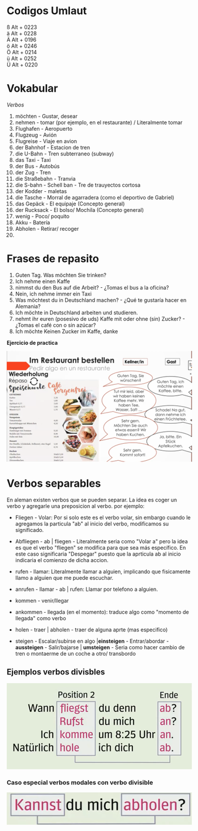 # Codigos Umlaut
ß	Alt + 0223  
ä	Alt + 0228  
Ä	Alt + 0196  
ö	Alt + 0246  
Ö	Alt + 0214  
ü	Alt + 0252  
Ü	Alt + 0220  

# Vokabular

*Verbos*

 1. möchten - Gustar, desear
 2. nehmen - tomar (por ejemplo, en el restaurante) / Literalmente tomar
 3. Flughafen - Aeropuerto
 4. Flugzeug - Avión
 5. Flugreise - Viaje en avion
 6. der Bahnhof - Estacion de tren
 7. die U-Bahn - Tren subterraneo (subway)
 8. das Taxi - Taxi
 9. der Bus - Autobús
 10. der Zug - Tren
 11. die Straßebahn - Tranvia
 12. die S-bahn - Schell ban - Tre de trauyectos cortosa
 13. der Kodder - maletas
 14. die Tasche - Morral de agarradera (como el deportivo de Gabriel)
 15. das Gepäck - El equipaje (Concepto general)
 16. der Rucksack - El bolso/ Mochila (Concepto general)
 17. wenig - Poco/ poquito
 18. Akku - Batería
 19. Abholen - Retirar/ recoger
 20. 

# Frases de repasito

 1. Guten Tag. Was möchten Sie trinken?
 2. Ich nehme einen Kaffe
 3. nimmst du den Bus auf die Arbeit? - ¿Tomas el bus a la oficina?
 4. Nein, ich nehme immer ein Taxi
 5. Was möchtest du in Deutschland machen? - ¿Qué te gustaría hacer en Alemania?
 6. Ich möchte in Deutschland arbeiten und studieren.
 7. nehmt ihr euren (posesivo de uds) Kaffe mit oder ohne (sin)  Zucker? - ¿Tomas el café con o sin azúcar?
 8. Ich möchte Keinen Zucker im Kaffe, danke

**Ejercicio de practica**
   
![alt text](image.png)

# Verbos separables

En aleman existen verbos que se pueden separar. La idea es coger un verbo y agregarle una preposicion al verbo. por ejemplo:

 * Fliegen - Volar: Por si solo este es el verbo volar, sin embargo cuando le agregamos la particula "ab" al inicio del verbo, modificamos su significado.

 * Abfliegen - ab | fliegen - Literalmente seria como "Volar a" pero la idea es que el verbo "fliegen" se modifica para que sea más específico. En este caso significaria "Despegar" puesto que la aprticula ab al inicio indicaria el comienzo de dicha accion. 

 * rufen - llamar: Literalmente llamar a alguien, implicando que fisicamente llamo a alguien que me puede escuchar.

 * anrufen - llamar - ab | rufen: Llamar por telefono a alguien.

 * kommen - venir/llegar

 * ankommen - llegada (en el momento): traduce algo como "momento de llegada" como verbo

 * holen - traer | abholen - traer de alguna aprte (mas especifico)

 * steigen - Escalar/subirse en algo |**einsteigen** - Entrar/abordar  - **aussteigen** - Salir/bajarse | **umsteigen** - Seria como hacer cambio de tren o montaerme de un coche a otro/ transbordo

## Ejemplos verbos divisbles
![alt text](image-1.png)

### Caso especial verbos modales con verbo divisible
![alt text](image-2.png)